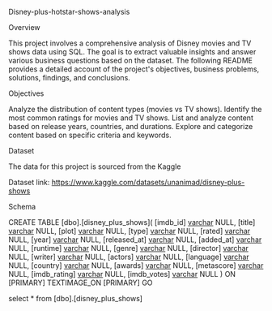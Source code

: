  Disney-plus-hotstar-shows-analysis

 Overview

 This project involves a comprehensive analysis of Disney movies and TV shows data using SQL. The goal is to extract valuable insights and answer various business questions based on the 
 dataset. The following README provides a detailed account of the project's objectives, business problems, solutions, findings, and conclusions.

Objectives

Analyze the distribution of content types (movies vs TV shows).
Identify the most common ratings for movies and TV shows.
List and analyze content based on release years, countries, and durations.
Explore and categorize content based on specific criteria and keywords.

Dataset

The data for this project is sourced from the Kaggle

Dataset link: https://www.kaggle.com/datasets/unanimad/disney-plus-shows

Schema

CREATE TABLE [dbo].[disney_plus_shows](
	[imdb_id] [varchar](max) NULL,
	[title] [varchar](max) NULL,
	[plot] [varchar](max) NULL,
	[type] [varchar](max) NULL,
	[rated] [varchar](max) NULL,
	[year] [varchar](max) NULL,
	[released_at] [varchar](max) NULL,
	[added_at] [varchar](max) NULL,
	[runtime] [varchar](max) NULL,
	[genre] [varchar](max) NULL,
	[director] [varchar](max) NULL,
	[writer] [varchar](max) NULL,
	[actors] [varchar](max) NULL,
	[language] [varchar](max) NULL,
	[country] [varchar](max) NULL,
	[awards] [varchar](max) NULL,
	[metascore] [varchar](max) NULL,
	[imdb_rating] [varchar](max) NULL,
	[imdb_votes] [varchar](max) NULL
) ON [PRIMARY] TEXTIMAGE_ON [PRIMARY]
GO

select * from [dbo].[disney_plus_shows]

